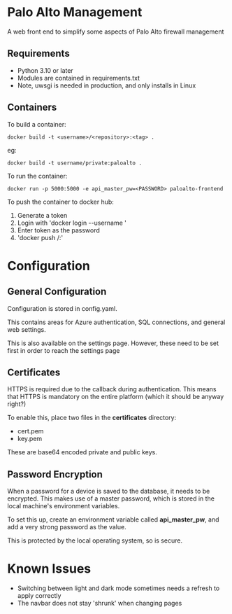 # Palo Alto Management

A web front end to simplify some aspects of Palo Alto firewall management

## Requirements

- Python 3.10 or later
- Modules are contained in requirements.txt
- Note, uwsgi is needed in production, and only installs in Linux

## Containers

To build a container:

```
docker build -t <username>/<repository>:<tag> .
```

eg:

```
docker build -t username/private:paloalto .
```

To run the container:

```
docker run -p 5000:5000 -e api_master_pw=<PASSWORD> paloalto-frontend
```

To push the container to docker hub:

1. Generate a token
2. Login with 'docker login --username <USER>'
3. Enter token as the password
4. 'docker push <USERNAME>/<repository>:<tag>'

# Configuration

## General Configuration

Configuration is stored in config.yaml.

This contains areas for Azure authentication, SQL connections, and general web settings.

This is also available on the settings page. However, these need to be set first in order to reach the settings page

## Certificates

HTTPS is required due to the callback during authentication. This means that HTTPS is mandatory on the entire platform (which it should be anyway right?)

To enable this, place two files in the **certificates** directory:

- cert.pem
- key.pem

These are base64 encoded private and public keys.

## Password Encryption

When a password for a device is saved to the database, it needs to be encrypted. This makes use of a master password, which is stored in the local machine's environment variables.

To set this up, create an environment variable called **api_master_pw**, and add a very strong password as the value.

This is protected by the local operating system, so is secure.

# Known Issues

- Switching between light and dark mode sometimes needs a refresh to apply correctly
- The navbar does not stay 'shrunk' when changing pages
